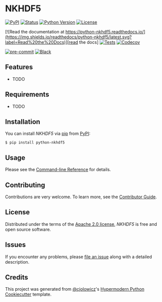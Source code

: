 # NKHDF5

[![PyPI](https://img.shields.io/pypi/v/python-nkhdf5.svg)][pypi_]
[![Status](https://img.shields.io/pypi/status/python-nkhdf5.svg)][status]
[![Python Version](https://img.shields.io/pypi/pyversions/python-nkhdf5)][python version]
[![License](https://img.shields.io/pypi/l/python-nkhdf5)][license]

[![Read the documentation at https://python-nkhdf5.readthedocs.io/](https://img.shields.io/readthedocs/python-nkhdf5/latest.svg?label=Read%20the%20Docs)][read the docs]
[![Tests](https://github.com/akhambhati/python-nkhdf5/workflows/Tests/badge.svg)][tests]
[![Codecov](https://codecov.io/gh/akhambhati/python-nkhdf5/branch/main/graph/badge.svg)][codecov]

[![pre-commit](https://img.shields.io/badge/pre--commit-enabled-brightgreen?logo=pre-commit&logoColor=white)][pre-commit]
[![Black](https://img.shields.io/badge/code%20style-black-000000.svg)][black]

[pypi_]: https://pypi.org/project/python-nkhdf5/
[status]: https://pypi.org/project/python-nkhdf5/
[python version]: https://pypi.org/project/python-nkhdf5
[read the docs]: https://python-nkhdf5.readthedocs.io/
[tests]: https://github.com/akhambhati/python-nkhdf5/actions?workflow=Tests
[codecov]: https://app.codecov.io/gh/akhambhati/python-nkhdf5
[pre-commit]: https://github.com/pre-commit/pre-commit
[black]: https://github.com/psf/black

## Features

- TODO

## Requirements

- TODO

## Installation

You can install _NKHDF5_ via [pip] from [PyPI]:

```console
$ pip install python-nkhdf5
```

## Usage

Please see the [Command-line Reference] for details.

## Contributing

Contributions are very welcome.
To learn more, see the [Contributor Guide].

## License

Distributed under the terms of the [Apache 2.0 license][license],
_NKHDF5_ is free and open source software.

## Issues

If you encounter any problems,
please [file an issue] along with a detailed description.

## Credits

This project was generated from [@cjolowicz]'s [Hypermodern Python Cookiecutter] template.

[@cjolowicz]: https://github.com/cjolowicz
[pypi]: https://pypi.org/
[hypermodern python cookiecutter]: https://github.com/cjolowicz/cookiecutter-hypermodern-python
[file an issue]: https://github.com/akhambhati/python-nkhdf5/issues
[pip]: https://pip.pypa.io/

<!-- github-only -->

[license]: https://github.com/akhambhati/python-nkhdf5/blob/main/LICENSE
[contributor guide]: https://github.com/akhambhati/python-nkhdf5/blob/main/CONTRIBUTING.md
[command-line reference]: https://python-nkhdf5.readthedocs.io/en/latest/usage.html
